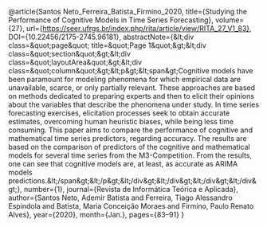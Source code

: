 @article{Santos Neto_Ferreira_Batista_Firmino_2020, title={Studying the Performance of Cognitive Models in Time Series Forecasting}, volume={27}, url={https://seer.ufrgs.br/index.php/rita/article/view/RITA_27_V1_83}, DOI={10.22456/2175-2745.96181}, abstractNote={&amp;lt;div class=&amp;quot;page&amp;quot; title=&amp;quot;Page 1&amp;quot;&amp;gt;&amp;lt;div class=&amp;quot;section&amp;quot;&amp;gt;&amp;lt;div class=&amp;quot;layoutArea&amp;quot;&amp;gt;&amp;lt;div class=&amp;quot;column&amp;quot;&amp;gt;&amp;lt;p&amp;gt;&amp;lt;span&amp;gt;Cognitive models have been paramount for modeling phenomena for which empirical data are unavailable, scarce, or only partially relevant. These approaches are based on methods dedicated to preparing experts and then to elicit their opinions about the variables that describe the phenomena under study. In time series forecasting exercises, elicitation processes seek to obtain accurate estimates, overcoming human heuristic biases, while being less time consuming. This paper aims to compare the performance of cognitive and mathematical time series predictors, regarding accuracy. The results are based on the comparison of predictors of the cognitive and mathematical models for several time series from the M3-Competition. From the results, one can see that cognitive models are, at least, as accurate as ARIMA models predictions.&amp;lt;/span&amp;gt;&amp;lt;/p&amp;gt;&amp;lt;/div&amp;gt;&amp;lt;/div&amp;gt;&amp;lt;/div&amp;gt;&amp;lt;/div&amp;gt;}, number={1}, journal={Revista de Informática Teórica e Aplicada}, author={Santos Neto, Ademir Batista and Ferreira, Tiago Alessandro Espindola and Batista, Maria Conceição Moraes and Firmino, Paulo Renato Alves}, year={2020}, month={Jan.}, pages={83–91} }